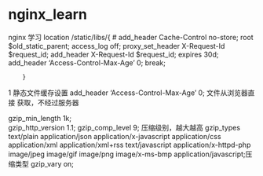 # nginx_learn
nginx 学习
  location /static/libs/{
           # add_header Cache-Control no-store;
            root $old_static_parent;
            access_log off; 
            proxy_set_header X-Request-Id $request_id;
            add_header X-Request-Id $request_id;
             expires  30d;
           add_header ‘Access-Control-Max-Age’ 0;
            break;
           
        }
        
        
 1 静态文件缓存设置  add_header ‘Access-Control-Max-Age’ 0; 文件从浏览器直接 获取，不经过服务器
 
 
  gzip_min_length 1k;  
    gzip_http_version 1.1;
    gzip_comp_level 9; 压缩级别，越大越高
    gzip_types text/plain application/json application/x-javascript application/css application/xml application/xml+rss text/javascript application/x-httpd-php image/jpeg image/gif image/png image/x-ms-bmp application/javascript;压缩类型
    gzip_vary on;
 
